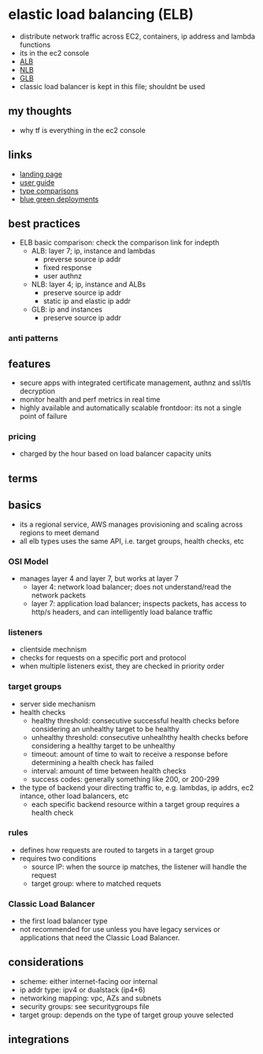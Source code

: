 # elastic load balancing (ELB)

- distribute network traffic across EC2, containers, ip address and lambda functions
- its in the ec2 console
- [ALB](./elb-alb.md)
- [NLB](./elb-nlb.md)
- [GLB](./elb-glb.md)
- classic load balancer is kept in this file; shouldnt be used

## my thoughts

- why tf is everything in the ec2 console

## links

- [landing page](https://aws.amazon.com/elasticloadbalancing/?did=ap_card&trk=ap_card)
- [user guide](https://docs.aws.amazon.com/elasticloadbalancing/latest/userguide/what-is-load-balancing.html)
- [type comparisons](https://aws.amazon.com/elasticloadbalancing/features/#Product_comparisons)
- [blue green deployments](https://docs.aws.amazon.com/AmazonECS/latest/developerguide/service-create-loadbalancer-bluegreen.html)

## best practices

- ELB basic comparison: check the comparison link for indepth
  - ALB: layer 7; ip, instance and lambdas
    - preverse source ip addr
    - fixed response
    - user authnz
  - NLB: layer 4; ip, instance and ALBs
    - preserve source ip addr
    - static ip and elastic ip addr
  - GLB: ip and instances
    - preserve source ip addr

### anti patterns

## features

- secure apps with integrated certificate management, authnz and ssl/tls decryption
- monitor health and perf metrics in real time
- highly available and automatically scalable frontdoor: its not a single point of failure

### pricing

- charged by the hour based on load balancer capacity units

## terms

## basics

- its a regional service, AWS manages provisioning and scaling across regions to meet demand
- all elb types uses the same API, i.e. target groups, health checks, etc

### OSI Model

- manages layer 4 and layer 7, but works at layer 7
  - layer 4: network load balancer; does not understand/read the network packets
  - layer 7: application load balancer; inspects packets, has access to http/s headers, and can intelligently load balance traffic

### listeners

- clientside mechnism
- checks for requests on a specific port and protocol
- when multiple listeners exist, they are checked in priority order

### target groups

- server side mechanism
- health checks
  - healthy threshold: consecutive successful health checks before considering an unhealthy target to be healthy
  - unhealthy threshold: consecutive unhealhthy health checks before considering a healthy target to be unhealthy
  - timeout: amount of time to wait to receive a response before determining a health check has failed
  - interval: amount of time between health checks
  - success codes: generally something like 200, or 200-299
- the type of backend your directing traffic to, e.g. lambdas, ip addrs, ec2 intance, other load balancers, etc
  - each specific backend resource within a target group requires a health check

### rules

- defines how requests are routed to targets in a target group
- requires two conditions
  - source IP: when the source ip matches, the listener will handle the request
  - target group: where to matched requets

### Classic Load Balancer

- the first load balancer type
- not recommended for use unless you have legacy services or applications that need the Classic Load Balancer.

## considerations

- scheme: either internet-facing oor internal
- ip addr type: ipv4 or dualstack (ip4+6)
- networking mapping: vpc, AZs and subnets
- security groups: see securitygroups file
- target group: depends on the type of target group youve selected

## integrations
